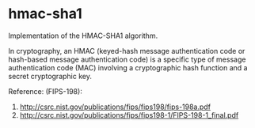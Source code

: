 # hmac-sha1
Implementation of the HMAC-SHA1 algorithm.

In cryptography, an HMAC (keyed-hash message authentication code or hash-based message authentication code) is a specific type of message authentication code (MAC) involving a cryptographic hash function and a secret cryptographic key. 

Reference: (FIPS-198):
1. http://csrc.nist.gov/publications/fips/fips198/fips-198a.pdf
2. http://csrc.nist.gov/publications/fips/fips198-1/FIPS-198-1_final.pdf
